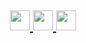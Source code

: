 <html>

<body>

<h2 align="center">
         <a href="https://facebook.com/dave.engracia">
         <img src="https://github.com/gauravghongde/social-icons/blob/master/PNG/Color/Facebook.png" width="32" height="32"/>
         </a>
         <a href="https://www.linkedin.com/in/dave-leonard-jaguit-0199b7257/">
         <img src="https://github.com/gauravghongde/social-icons/blob/master/PNG/Color/LinkedIN.png" width="32" height="32"/>
         </a>
         <a href="https://www.instagram.com/daaaaavz/">
         <img src="https://github.com/gauravghongde/social-icons/blob/master/PNG/Color/Instagram.png" width="32" height="32"/>
         </a>
 
</h2>
  
</body>
  
</html>
